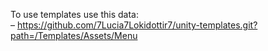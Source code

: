 To use templates use this data: <br>
– https://github.com/7Lucia7Lokidottir7/unity-templates.git?path=/Templates/Assets/Menu
